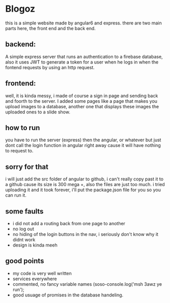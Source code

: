 
# Blogoz
this is a simple website made by angular6 and express.
there are two main parts here, the front end and the back end.

## backend:
A simple express server that runs an authentication to a firebase database, 
also it uses JWT to generate a token for a user when he logs in when the 
fontend requests by using an http request.

## frontend:
well, it is kinda messy, i made of course a sign in page and sending back and foorth to the server.
I added some pages like a page that makes you upload images to a database, another one that displays these images the uploaded ones to a slide show.

## how to run 
you have to run the server (express) then the angular, or whatever but just dont call the login function in angular right away cause it will have nothing to request to.

## sorry for that
i will just add the src folder of angular to github, i can't really copy past it to a github cause its size is 300 mega +, also the files are just too much.
i tried uploading it and it took forever, i'll put the package.json file for you so you can run it.

## some faults
- i did not add  a routing back from one page to another
- no log out
- no hiding of the login buttons in the nav, i seriously don't know why it didnt work
- design is kinda meeh

## good points 
- my code is very well written 
- services everywhere
- commented, no fancy variable names (soso-console.log('msh 3awz ye run');
- good usuage of promises in the database handeling.
